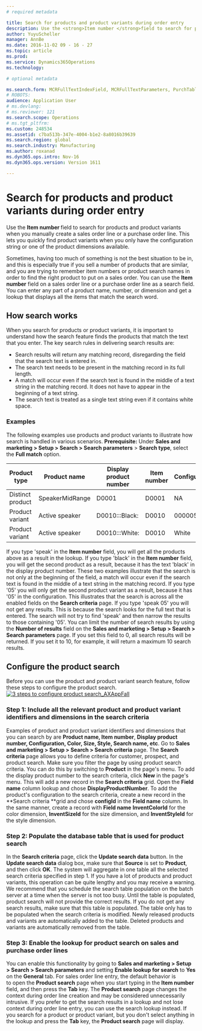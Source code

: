 ```yaml
---
# required metadata

title: Search for products and product variants during order entry
description: Use the <strong>Item number </strong>field to search for products and product variants when you manually create a sales order line or a purchase order line.  This lets you quickly find product variants when you only have the configuration string or one of the product dimensions available.
author: YuyuScheller
manager: AnnBe
ms.date: 2016-11-02 09 - 16 - 27
ms.topic: article
ms.prod: 
ms.service: Dynamics365Operations
ms.technology: 

# optional metadata

ms.search.form: MCRFullTextIndexField, MCRFullTextParameters, PurchTable, SalesTable
# ROBOTS: 
audience: Application User
# ms.devlang: 
# ms.reviewer: 121
ms.search.scope: Operations
# ms.tgt_pltfrm: 
ms.custom: 248534
ms.assetid: c7ba513b-347e-4004-b1e2-8a8016b39639
ms.search.region: global
ms.search.industry: Manufacturing
ms.author: roxanad
ms.dyn365.ops.intro: Nov-16
ms.dyn365.ops.version: Version 1611

---
```


# Search for products and product variants during order entry

Use the <strong>Item number </strong>field to search for products and product variants when you manually create a sales order line or a purchase order line.  This lets you quickly find product variants when you only have the configuration string or one of the product dimensions available.

Sometimes, having too much of something is not the best situation to be in, and this is especially true if you sell a number of products that are similar, and you are trying to remember item numbers or product search names in order to find the right product to put on a sales order. You can use the **Item number** field on a sales order line or a purchase order line as a search field. You can enter any part of a product name, number, or dimension and get a lookup that displays all the items that match the search word.

## How search works
When you search for products or product variants, it is important to understand how the search feature finds the products that match the text that you enter. The key search rules in delivering search results are:

-   Search results will return any matching record, disregarding the field that the search text is entered in.
-   The search text needs to be present in the matching record in its full length.
-   A match will occur even if the search text is found in the middle of a text string in the matching record. It does not have to appear in the beginning of a text string.
-   The search text is treated as a single text string even if it contains white space.

### Examples

The following examples use products and product variants to illustrate how search is handled in various scenarios. **Prerequisite:** Under **Sales and marketing &gt; Setup &gt; Search &gt; Search parameters** &gt; **Search type**, select the **Full match** option.

| Product type     | Product name    | Display product number | Item number | Configuration |
|------------------|-----------------|------------------------|-------------|---------------|
| Distinct product | SpeakerMidRange | D0001                  | D0001       | NA            |
| Product variant  | Active speaker  | D0010:::Black:         | D0010       | 000005        |
| Product variant  | Active speaker  | D0010:::White:         | D0010       | White         |

If you type 'speak' in the **Item number** field, you will get all the products above as a result in the lookup. If you type 'black' in the **Item number** field, you will get the second product as a result, because it has the text 'black' in the display product number. These two examples illustrate that the search is not only at the beginning of the field, a match will occur even if the search text is found in the middle of a text string in the matching record. If you type '05' you will only get the second product variant as a result, because it has '05' in the configuration. This illustrates that the search is across all the enabled fields on the **Search criteria** page. If you type 'speak 05' you will not get any results. This is because the search looks for the full text that is entered. The search will not try to find 'speak' and then narrow the results to those containing '05'. You can limit the number of search results by using the **Number of results** field on the **Sales and marketing &gt; Setup &gt; Search &gt; Search parameters** page. If you set this field to 0, all search results will be returned. If you set it to 10, for example, it will return a maximum 10 search results.

## Configure the product search
Before you can use the product and product variant search feature, follow these steps to configure the product search. [![3 steps to configure product search\_AXAppFall](./media/3-steps-to-configure-product-search_axappfall.png)](./media/3-steps-to-configure-product-search_axappfall.png)

### Step 1: Include all the relevant product and product variant identifiers and dimensions in the search criteria

Examples of product and product variant identifiers and dimensions that you can search by are **Product name, Item number**, **Display product number, Configuration, Color, Size, Style, Search name, etc**. Go to **Sales and marketing &gt; Setup &gt; Search &gt; Search criteria** page. The **Search criteria** page allows you to define criteria for customer, prospect, and product search. Make sure you filter the page by using product search criteria. You can do this by switching to **Product** in the page's menu. To add the display product number to the search criteria, click **New** in the page's menu. This will add a new record in the **Search criteria** grid. Open the **Field name** column lookup and chose **DisplayProductNumber**. To add the product's configuration to the search criteria, create a new record in the **Search criteria **grid and chose **configId** in the **Field name** column. In the same manner, create a record with **Field name** **InventColorId** for the color dimension, **InventSizeId** for the size dimension, and **InventStyleId** for the style dimension.

### Step 2: Populate the database table that is used for product search

In the **Search criteria** page, click the **Update search data** button. In the **Update search data** dialog box, make sure that **Source** is set to **Product**, and then click **OK**. The system will aggregate in one table all the selected search criteria specified in step 1. If you have a lot of products and product variants, this operation can be quite lengthy and you may receive a warning. We recommend that you schedule the search table population on the batch server at a time when the server is not too busy. Until the table is populated, product search will not provide the correct results. If you do not get any search results, make sure that this table is populated. The table only has to be populated when the search criteria is modified. Newly released products and variants are automatically added to the table. Deleted products and variants are automatically removed from the table.

### Step 3: Enable the lookup for product search on sales and purchase order lines

You can enable this functionality by going to **Sales and marketing &gt; Setup &gt; Search &gt; Search parameters** and setting **Enable lookup for search** to **Yes** on the **General** tab. For sales order line entry, the default behavior is to open the **Product search** page when you start typing in the **Item number** field, and then press the **Tab** key. The **Product search** page changes the context during order line creation and may be considered unnecessarily intrusive. If you prefer to get the search results in a lookup and not lose context during order line entry, you can use the search lookup instead. If you search for a product or product variant, but you don't select anything in the lookup and press the **Tab** key, the **Product search** page will display.

